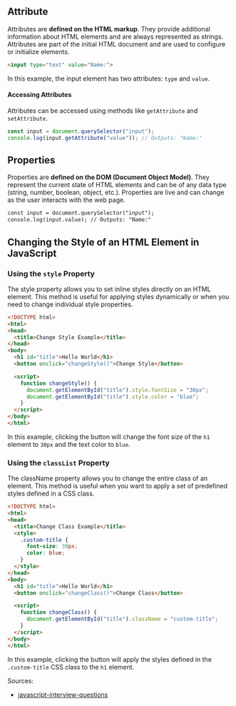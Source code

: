 ## Attribute
Attributes are **defined on the HTML markup**. They provide additional information about HTML elements and are always
represented as strings. Attributes are part of the initial HTML document and are used to configure or initialize elements.
```html
<input type="text" value="Name:">
```
In this example, the input element has two attributes: `type` and `value`.
#### Accessing Attributes
Attributes can be accessed using methods like `getAttribute` and `setAttribute`.
```js
const input = document.querySelector("input");
console.log(input.getAttribute("value")); // Outputs: "Name:"
```

## Properties
Properties are **defined on the DOM (Document Object Model)**. They represent the current state of HTML elements and can 
be of any data type (string, number, boolean, object, etc.). Properties are live and can change as the user interacts 
with the web page.
```html
const input = document.querySelector("input");
console.log(input.value); // Outputs: "Name:"
```

## Changing the Style of an HTML Element in JavaScript
### Using the `style` Property
The style property allows you to set inline styles directly on an HTML element. This method is useful for applying styles 
dynamically or when you need to change individual style properties.
```html
<!DOCTYPE html>
<html>
<head>
  <title>Change Style Example</title>
</head>
<body>
  <h1 id="title">Hello World</h1>
  <button onclick="changeStyle()">Change Style</button>

  <script>
    function changeStyle() {
      document.getElementById("title").style.fontSize = "30px";
      document.getElementById("title").style.color = "blue";
    }
  </script>
</body>
</html>
```
In this example, clicking the button will change the font size of the `h1` element to `30px` and the text color to `blue`.

### Using the `classList` Property
The className property allows you to change the entire class of an element. This method is useful when you want to apply
a set of predefined styles defined in a CSS class.
```html
<!DOCTYPE html>
<html>
<head>
  <title>Change Class Example</title>
  <style>
    .custom-title {
      font-size: 30px;
      color: blue;
    }
  </style>
</head>
<body>
  <h1 id="title">Hello World</h1>
  <button onclick="changeClass()">Change Class</button>

  <script>
    function changeClass() {
      document.getElementById("title").className = "custom-title";
    }
  </script>
</body>
</html>
```
In this example, clicking the button will apply the styles defined in the `.custom-title` CSS class to the `h1` element.

Sources:
* [javascript-interview-questions](https://github.com/sudheerj/javascript-interview-questions)